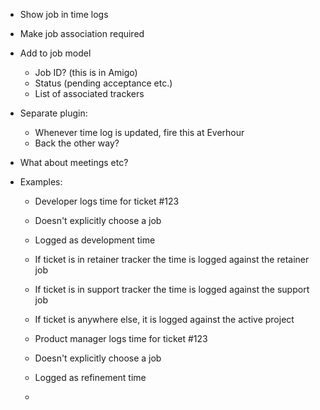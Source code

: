 - Show job in time logs
- Make job association required
- Add to job model
    - Job ID? (this is in Amigo)
    - Status (pending acceptance etc.)
    - List of associated trackers

- Separate plugin:
    - Whenever time log is updated, fire this at Everhour
    - Back the other way?

- What about meetings etc?

- Examples:
    - Developer logs time for ticket #123
    - Doesn't explicitly choose a job
    - Logged as development time
    - If ticket is in retainer tracker the time is logged against the retainer job
    - If ticket is in support tracker the time is logged against the support job
    - If ticket is anywhere else, it is logged against the active project

    - Product manager logs time for ticket #123
    - Doesn't explicitly choose a job
    - Logged as refinement time
    -

